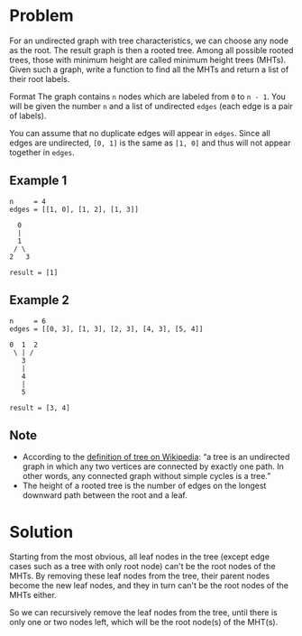# Problem

For an undirected graph with tree characteristics, we can choose any node as the root. The result graph is then a rooted tree. Among all possible rooted trees, those with minimum height are called minimum height trees (MHTs). Given such a graph, write a function to find all the MHTs and return a list of their root labels.

Format
The graph contains `n` nodes which are labeled from `0` to `n - 1`. You will be given the number `n` and a list of undirected `edges` (each edge is a pair of labels).

You can assume that no duplicate edges will appear in `edges`. Since all edges are undirected, `[0, 1]` is the same as `[1, 0]` and thus will not appear together in `edges`.

## Example 1

```
n     = 4
edges = [[1, 0], [1, 2], [1, 3]]

  0
  |
  1
 / \
2   3

result = [1]
```

## Example 2

```
n     = 6
edges = [[0, 3], [1, 3], [2, 3], [4, 3], [5, 4]]

0  1  2
 \ | /
   3
   |
   4
   |
   5

result = [3, 4]
```

## Note

- According to the [definition of tree on Wikipedia](https://en.wikipedia.org/wiki/Tree_(graph_theory)): “a tree is an undirected graph in which any two vertices are connected by exactly one path. In other words, any connected graph without simple cycles is a tree.”
- The height of a rooted tree is the number of edges on the longest downward path between the root and a leaf.

# Solution

Starting from the most obvious, all leaf nodes in the tree (except edge cases such as a tree with only root node) can't be the root nodes of the MHTs. By removing these leaf nodes from the tree, their parent nodes become the new leaf nodes, and they in turn can't be the root nodes of the MHTs either.

So we can recursively remove the leaf nodes from the tree, until there is only one or two nodes left, which will be the root node(s) of the MHT(s).